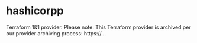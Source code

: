 # hashicorpp
Terraform 1&amp;1 provider. Please note: This Terraform provider is archived per our provider archiving process: https://…
